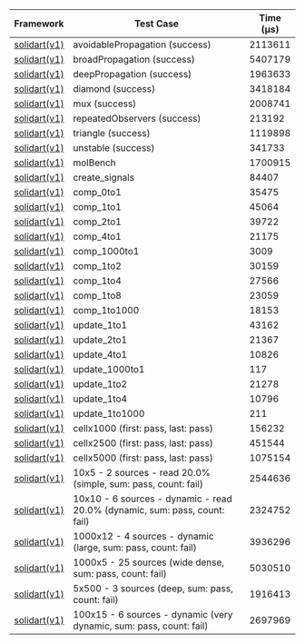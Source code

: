 | Framework | Test Case | Time (μs) |
| --- | --- | --- |
| [solidart(v1)](https://github.com/nank1ro/solidart) | avoidablePropagation (success) | 2113611 |
| [solidart(v1)](https://github.com/nank1ro/solidart) | broadPropagation (success) | 5407179 |
| [solidart(v1)](https://github.com/nank1ro/solidart) | deepPropagation (success) | 1963633 |
| [solidart(v1)](https://github.com/nank1ro/solidart) | diamond (success) | 3418184 |
| [solidart(v1)](https://github.com/nank1ro/solidart) | mux (success) | 2008741 |
| [solidart(v1)](https://github.com/nank1ro/solidart) | repeatedObservers (success) | 213192 |
| [solidart(v1)](https://github.com/nank1ro/solidart) | triangle (success) | 1119898 |
| [solidart(v1)](https://github.com/nank1ro/solidart) | unstable (success) | 341733 |
| [solidart(v1)](https://github.com/nank1ro/solidart) | molBench | 1700915 |
| [solidart(v1)](https://github.com/nank1ro/solidart) | create_signals | 84407 |
| [solidart(v1)](https://github.com/nank1ro/solidart) | comp_0to1 | 35475 |
| [solidart(v1)](https://github.com/nank1ro/solidart) | comp_1to1 | 45064 |
| [solidart(v1)](https://github.com/nank1ro/solidart) | comp_2to1 | 39722 |
| [solidart(v1)](https://github.com/nank1ro/solidart) | comp_4to1 | 21175 |
| [solidart(v1)](https://github.com/nank1ro/solidart) | comp_1000to1 | 3009 |
| [solidart(v1)](https://github.com/nank1ro/solidart) | comp_1to2 | 30159 |
| [solidart(v1)](https://github.com/nank1ro/solidart) | comp_1to4 | 27566 |
| [solidart(v1)](https://github.com/nank1ro/solidart) | comp_1to8 | 23059 |
| [solidart(v1)](https://github.com/nank1ro/solidart) | comp_1to1000 | 18153 |
| [solidart(v1)](https://github.com/nank1ro/solidart) | update_1to1 | 43162 |
| [solidart(v1)](https://github.com/nank1ro/solidart) | update_2to1 | 21367 |
| [solidart(v1)](https://github.com/nank1ro/solidart) | update_4to1 | 10826 |
| [solidart(v1)](https://github.com/nank1ro/solidart) | update_1000to1 | 117 |
| [solidart(v1)](https://github.com/nank1ro/solidart) | update_1to2 | 21278 |
| [solidart(v1)](https://github.com/nank1ro/solidart) | update_1to4 | 10796 |
| [solidart(v1)](https://github.com/nank1ro/solidart) | update_1to1000 | 211 |
| [solidart(v1)](https://github.com/nank1ro/solidart) | cellx1000 (first: pass, last: pass) | 156232 |
| [solidart(v1)](https://github.com/nank1ro/solidart) | cellx2500 (first: pass, last: pass) | 451544 |
| [solidart(v1)](https://github.com/nank1ro/solidart) | cellx5000 (first: pass, last: pass) | 1075154 |
| [solidart(v1)](https://github.com/nank1ro/solidart) | 10x5 - 2 sources - read 20.0% (simple, sum: pass, count: fail) | 2544636 |
| [solidart(v1)](https://github.com/nank1ro/solidart) | 10x10 - 6 sources - dynamic - read 20.0% (dynamic, sum: pass, count: fail) | 2324752 |
| [solidart(v1)](https://github.com/nank1ro/solidart) | 1000x12 - 4 sources - dynamic (large, sum: pass, count: fail) | 3936296 |
| [solidart(v1)](https://github.com/nank1ro/solidart) | 1000x5 - 25 sources (wide dense, sum: pass, count: fail) | 5030510 |
| [solidart(v1)](https://github.com/nank1ro/solidart) | 5x500 - 3 sources (deep, sum: pass, count: fail) | 1916413 |
| [solidart(v1)](https://github.com/nank1ro/solidart) | 100x15 - 6 sources - dynamic (very dynamic, sum: pass, count: fail) | 2697969 |
